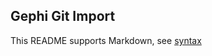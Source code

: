 ## Gephi Git Import

This README supports Markdown, see [syntax](https://help.github.com/articles/markdown-basics/)

